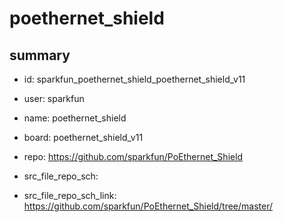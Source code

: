 # poethernet_shield
 
## summary 
* id: sparkfun_poethernet_shield_poethernet_shield_v11
* user: sparkfun
* name: poethernet_shield
* board: poethernet_shield_v11
* repo: https://github.com/sparkfun/PoEthernet_Shield



* src_file_repo_sch: 
* src_file_repo_sch_link: https://github.com/sparkfun/PoEthernet_Shield/tree/master/






